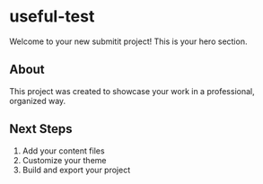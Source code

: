 # useful-test

Welcome to your new submitit project! This is your hero section.

## About

This project was created to showcase your work in a professional, organized way.

## Next Steps

1. Add your content files
2. Customize your theme
3. Build and export your project

